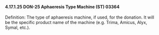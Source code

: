 #### 4.17.1.25 DON-25 Aphaeresis Type Machine (ST) 03364

Definition: The type of aphaeresis machine, if used, for the donation. It will be the specific product name of the machine (e.g. Trima, Amicus, Alyx, Symal, etc.).
